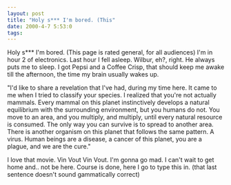 ```yaml
---
layout: post
title: "Holy s*** I'm bored. (This"
date: 2000-4-7 5:53:0
tags: 
---
```


Holy s*** I'm bored. (This page is rated general, for all audiences) I'm in hour 2 of electronics. Last hour I fell asleep. Wilbur, eh?, right. He always puts me to sleep. I got Pepsi and a Coffee Crisp, that should keep me awake till the afternoon, the time my brain usually wakes up.

"I'd like to share a revelation that I've had, during my time here. It came to me when I tried to classify your species. I realized that you're not actually mammals. Every mammal on this planet instinctively develops a natural equilibrium with the surrounding environment, but you humans do not. You move to an area, and you multiply, and multiply, until every natural resource is consumed. The only way you can survive is to spread to another area. There is another organism on this planet that follows the same pattern. A virus. Human beings are a disease, a cancer of this planet, you are a plague, and we are the cure."

I love that movie. Vin Vout Vin Vout. I'm gonna go mad. I can't wait to get home and.. not be here. Course is done, here I go to type this in. (that last sentence doesn't sound gammatically correct)

